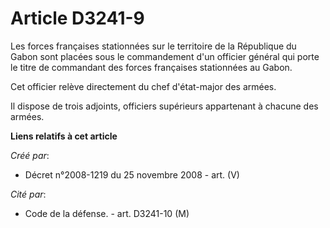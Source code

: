# Article D3241-9

Les forces françaises stationnées sur le territoire de la République du Gabon sont placées sous le commandement d'un officier
général qui porte le titre de commandant des forces françaises stationnées au Gabon.

Cet officier relève directement du chef d'état-major des armées.

Il dispose de trois adjoints, officiers supérieurs appartenant à chacune des armées.

**Liens relatifs à cet article**

_Créé par_:

  - Décret n°2008-1219 du 25 novembre 2008 - art. (V)

_Cité par_:

  - Code de la défense. - art. D3241-10 (M)
